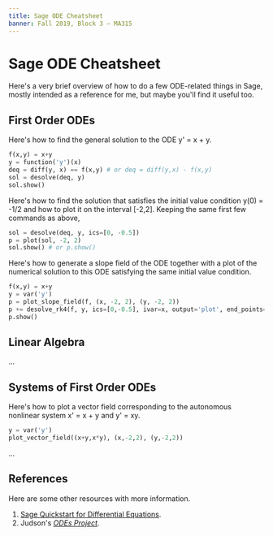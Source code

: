 ```yaml
---
title: Sage ODE Cheatsheet
banner: Fall 2019, Block 3 — MA315
---
```


# Sage ODE Cheatsheet

Here's a very brief overview of how to do a few ODE-related things in Sage, mostly intended as a reference for me, but maybe you'll find it useful too.

## First Order ODEs

Here's how to find the general solution to the ODE y' = x + y.

```python
f(x,y) = x+y
y = function('y')(x)
deq = diff(y, x) == f(x,y) # or deq = diff(y,x) - f(x,y)
sol = desolve(deq, y)
sol.show()
```

Here's how to find the solution that satisfies the initial value condition y(0) = -1/2 and how to plot it on the interval [-2,2]. Keeping the same first few commands as above,

```python
sol = desolve(deq, y, ics=[0, -0.5])
p = plot(sol, -2, 2)
sol.show() # or p.show()
```

Here's how to generate a slope field of the ODE together with a plot of the numerical solution to this ODE satisfying the same initial value condition.

```python
f(x,y) = x+y
y = var('y')
p = plot_slope_field(f, (x, -2, 2), (y, -2, 2))
p += desolve_rk4(f, y, ics=[0,-0.5], ivar=x, output='plot', end_points=[-2,2], thickness=2)
p.show()
```

## Linear Algebra

...

## Systems of First Order ODEs

Here's how to plot a vector field corresponding to the autonomous nonlinear system x' = x + y and y' = xy.

```python
y = var('y')
plot_vector_field((x+y,x*y), (x,-2,2), (y,-2,2))
```

...

## References

Here are some other resources with more information.

1. [Sage Quickstart for Differential Equations]( http://doc.sagemath.org/html/en/prep/Quickstarts/Differential-Equations.html).
2. Judson's [*ODEs Project*](http://faculty.sfasu.edu/judsontw/ode/).
